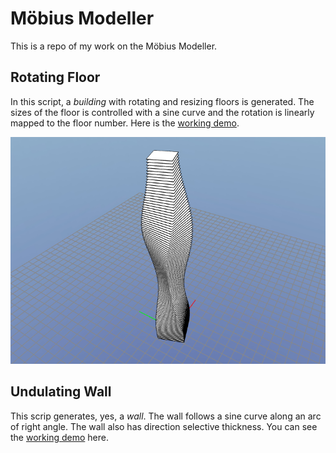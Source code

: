 # Möbius Modeller
This is a repo of my work on the Möbius Modeller.

## Rotating Floor

In this script, a _building_ with rotating and resizing floors is generated. The sizes of the floor is controlled with a sine curve and the rotation is linearly mapped to the floor number. Here is the [working demo](https://mobius-08.design-automation.net/editor?file=https:%2F%2Fkichappa.github.io%2FfileShare%2Fw1_s3_u3_demo_law_curves_exp.mob&node=1&defaultViewer=cad).

![100 storey building with rotating and resizing floors](/M%C3%B6bius%20Modeller/M%C3%B6bius%20Modeller%20-%20Example%201.png#center)


## Undulating Wall
This scrip generates, yes, a _wall_. The wall follows a sine curve along an arc of right angle. The wall also has direction selective thickness. You can see the [working demo](https://mobius-08.design-automation.net/dashboard?file=https:%2F%2Fkichappa.github.io%2FfileShare%2FWeek1_Coding_Assignment.mob&node=1&defaultViewer=cad) here. 
